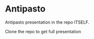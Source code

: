 # Antipasto
Antipasto presentation in the repo ITSELF.

Clone the repo to get full presentation 

```git clone http://www.github.com/Montana/antipasto.git
```
